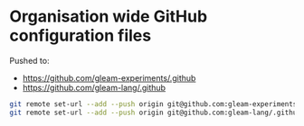 # Organisation wide GitHub configuration files

Pushed to:
- https://github.com/gleam-experiments/.github
- https://github.com/gleam-lang/.github

```sh
git remote set-url --add --push origin git@github.com:gleam-experiments/.github.git
git remote set-url --add --push origin git@github.com:gleam-lang/.github.git
```
